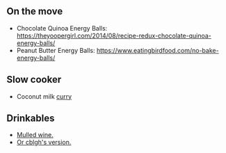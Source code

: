 ## On the move

* Chocolate Quinoa Energy Balls: https://theyoopergirl.com/2014/08/recipe-redux-chocolate-quinoa-energy-balls/
* Peanut Butter Energy Balls: https://www.eatingbirdfood.com/no-bake-energy-balls/

## Slow cooker

* Coconut milk [curry](https://www.allrecipes.com/recipe/222178/slow-cooker-coconut-curry-chicken/)

## Drinkables

* [Mulled wine.](https://www.foodnetwork.com/recipes/valerie-bertinelli/slow-cooker-mulled-wine-3538904)
* [Or cblgh's version.](http://goddamn-glogg-bitch.shithouse.tv/)

